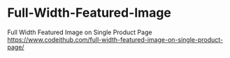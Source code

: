 # Full-Width-Featured-Image
Full Width Featured Image on Single Product Page<br>
https://www.codeithub.com/full-width-featured-image-on-single-product-page/
